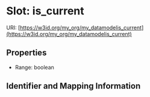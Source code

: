 # Slot: is_current

URI: [https://w3id.org/my_org/my_datamodelis_current](https://w3id.org/my_org/my_datamodelis_current)



<!-- no inheritance hierarchy -->


## Properties

 * Range: boolean



## Identifier and Mapping Information





